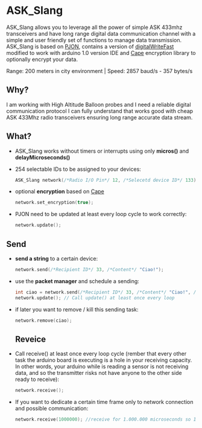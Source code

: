 ASK_Slang 
====
ASK_Slang allows you to leverage all the power of simple ASK 433mhz transceivers and have long range digital data communication channel with a simple and user friendly set of functions to manage data transmission. ASK_Slang is based on [PJON](https://github.com/gioblu/PJON), contains a version of [digitalWriteFast](https://github.com/mpflaga/Arduino-digitalWriteFast) modified to work with arduino 1.0 version IDE and [Cape](https://github.com/gioblu/Cape) encryption library to optionally encrypt your data.

Range: 200 meters in city environment | Speed: 2857 baud/s - 357 bytes/s

## Why?
I am working with High Altitude Balloon probes and I need a reliable digital communication protocol I can fully understand that works good with cheap ASK 433Mhz radio transceivers ensuring long range accurate data stream.

## What?

* ASK_Slang works without timers or interrupts using only **micros()** and **delayMicroseconds()**
* 254 selectable IDs to be assigned to your devices:
  ```cpp  
  ASK_Slang network(/*Radio I/O Pin*/ 12, /*Selecetd device ID*/ 133);
  ```
  
* optional **encryption** based on [Cape](https://github.com/gioblu/Cape)
  ```cpp
  network.set_encryption(true); 
  ```
* PJON need to be updated at least every loop cycle to work correctly:

  ```cpp
  network.update();
  ```

## Send

* **send a string** to a certain device:
  ```cpp
  network.send(/*Recipient ID*/ 33, /*Content*/ "Ciao!"); 
  ```

* use the **packet manager** and schedule a sending:
  ```cpp
  int ciao = network.send(/*Recipient ID*/ 33, /*Content*/ "Ciao!", /*Interval*/ 1000); 
  network.update(); // Call update() at least once every loop 
  ```
* if later you want to remove / kill this sending task:

  ```cpp
  network.remove(ciao);
  ```
  
  ## Reveice
  
* Call receive() at least once every loop cycle (rember that every other task the arduino board is executing is a hole in your receiving capacity. In other words, your arduino while is reading a sensor is not receiving data, and so the transmitter risks not have anyone to the other side ready to receive): 
  ```cpp
  network.receive();
  ```

* If you want to dedicate a certain time frame only to network connection and possible communication:
  ```cpp
  network.receive(1000000); //receive for 1.000.000 microseconds so 1 second 
  ```

